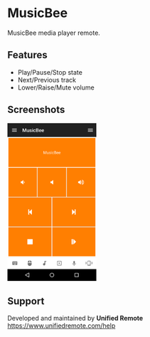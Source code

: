 # MusicBee
MusicBee media player remote.

## Features
*  Play/Pause/Stop state
*  Next/Previous track
*  Lower/Raise/Mute volume

## Screenshots
<img src="ignore/screen.png" width="200" />

## Support
Developed and maintained by **Unified Remote**  
https://www.unifiedremote.com/help